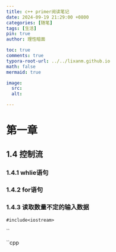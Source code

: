 ```yaml
---
title: c++ primer阅读笔记
date: 2024-09-19 21:29:00 +0800
categories: [随笔]
tags: [生活]
pin: true
author: 理性暗面

toc: true
comments: true
typora-root-url: ../../lixanm.github.io
math: false
mermaid: true

image:
  src:
  alt: 

---
```


# 第一章

## 1.4	控制流

### 1.4.1	whlie语句

### 1.4.2	for语句

### 1.4.3	读取数量不定的输入数据

`#include<iostream>`

``

``cpp





## 







